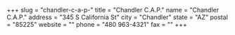+++
slug = "chandler-c-a-p-"
title = "Chandler C.A.P."
name = "Chandler C.A.P."
address = "345 S California St"
city = "Chandler"
state = "AZ"
postal = "85225"
website = ""
phone = "480 963-4321"
fax = ""
+++
